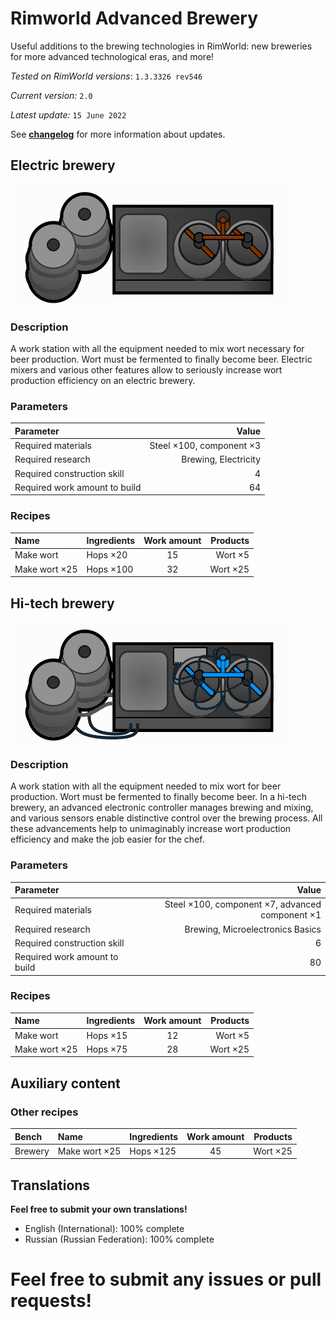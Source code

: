 # Rimworld Advanced Brewery
Useful additions to the brewing technologies in RimWorld: new breweries for more advanced technological eras, and more!

*Tested on RimWorld versions*: `1.3.3326 rev546`

*Current version:* `2.0`

*Latest update:* `15 June 2022`

See [**changelog**][1] for more information about updates.

## Electric brewery
![Texture reference][2]

### Description
A work station with all the equipment needed to mix wort necessary for beer production. Wort must be fermented to finally become beer. Electric mixers and various other features allow to seriously increase wort production efficiency on an electric brewery.

### Parameters
| Parameter                     |                    Value |
|:------------------------------|-------------------------:|
| Required materials            | Steel ×100, component ×3 |
| Required research             | Brewing, Electricity     |
| Required construction skill   | 4                        |
| Required work amount to build | 64                       |

### Recipes
| Name          | Ingredients | Work amount | Products |
|:--------------|:------------|:-----------:|---------:|
| Make wort     | Hops ×20    | 15          | Wort ×5  |
| Make wort ×25 | Hops ×100   | 32          | Wort ×25 |

## Hi-tech brewery
![Texture reference][3]

### Description
A work station with all the equipment needed to mix wort for beer production. Wort must be fermented to finally become beer. In a hi-tech brewery, an advanced electronic controller manages brewing and mixing, and various sensors enable distinctive control over the brewing process. All these advancements help to unimaginably increase wort production efficiency and make the job easier for the chef.

### Parameters
| Parameter                     |                                           Value |
|:------------------------------|------------------------------------------------:|
| Required materials            | Steel ×100, component ×7, advanced component ×1 |
| Required research             | Brewing, Microelectronics Basics                |
| Required construction skill   | 6                                               |
| Required work amount to build | 80                                              |

### Recipes
| Name          | Ingredients | Work amount | Products |
|:--------------|:------------|:-----------:|---------:|
| Make wort     | Hops ×15    | 12          | Wort ×5  |
| Make wort ×25 | Hops ×75    | 28          | Wort ×25 |

## Auxiliary content
### Other recipes
| Bench   | Name          | Ingredients | Work amount | Products |
|:--------|:--------------|:------------|:-----------:|---------:|
| Brewery | Make wort ×25 | Hops ×125   | 45          | Wort ×25 |

## Translations
**Feel free to submit your own translations!**
- English (International): 100% complete
- Russian (Russian Federation): 100% complete

# Feel free to submit any issues or pull requests!

[1]: changelog.md
[2]: Textures/Buildings_Production/ElectricBrewery_south.png
[3]: Textures/Buildings_Production/HiTechBrewery_south.png
